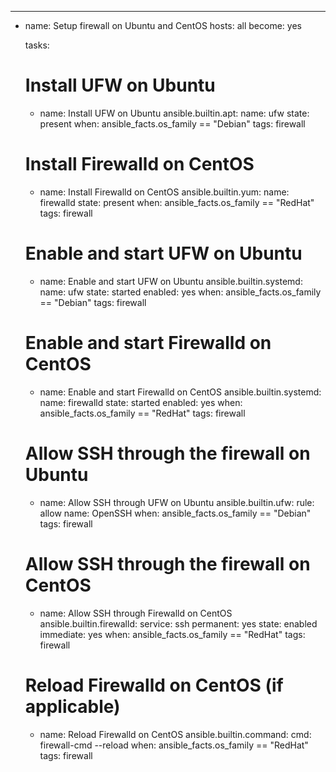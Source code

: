 ---
- name: Setup firewall on Ubuntu and CentOS
  hosts: all
  become: yes

  tasks:
    # Install UFW on Ubuntu
    - name: Install UFW on Ubuntu
      ansible.builtin.apt:
        name: ufw
        state: present
      when: ansible_facts.os_family == "Debian"
      tags: firewall

    # Install Firewalld on CentOS
    - name: Install Firewalld on CentOS
      ansible.builtin.yum:
        name: firewalld
        state: present
      when: ansible_facts.os_family == "RedHat"
      tags: firewall

    # Enable and start UFW on Ubuntu
    - name: Enable and start UFW on Ubuntu
      ansible.builtin.systemd:
        name: ufw
        state: started
        enabled: yes
      when: ansible_facts.os_family == "Debian"
      tags: firewall

    # Enable and start Firewalld on CentOS
    - name: Enable and start Firewalld on CentOS
      ansible.builtin.systemd:
        name: firewalld
        state: started
        enabled: yes
      when: ansible_facts.os_family == "RedHat"
      tags: firewall

    # Allow SSH through the firewall on Ubuntu
    - name: Allow SSH through UFW on Ubuntu
      ansible.builtin.ufw:
        rule: allow
        name: OpenSSH
      when: ansible_facts.os_family == "Debian"
      tags: firewall

    # Allow SSH through the firewall on CentOS
    - name: Allow SSH through Firewalld on CentOS
      ansible.builtin.firewalld:
        service: ssh
        permanent: yes
        state: enabled
        immediate: yes
      when: ansible_facts.os_family == "RedHat"
      tags: firewall

    # Reload Firewalld on CentOS (if applicable)
    - name: Reload Firewalld on CentOS
      ansible.builtin.command:
        cmd: firewall-cmd --reload
      when: ansible_facts.os_family == "RedHat"
      tags: firewall
